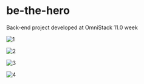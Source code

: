 # be-the-hero
Back-end project developed at OmniStack 11.0 week

![1](https://user-images.githubusercontent.com/22553151/78149734-b39c0e80-740c-11ea-8050-2848964cf315.png)

![2](https://user-images.githubusercontent.com/22553151/78149746-b860c280-740c-11ea-81ba-8de46eea07b1.png)

![3](https://user-images.githubusercontent.com/22553151/78149750-bb5bb300-740c-11ea-91e0-5f5fa60cf358.png)

![4](https://user-images.githubusercontent.com/22553151/78149755-beef3a00-740c-11ea-92fd-894e39fa4434.png)
